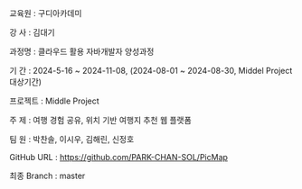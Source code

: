 교육원 : 구디아카데미

강 사 : 김대기

과정명 : 클라우드 활용 자바개발자 양성과정

기 간 : 2024-5-16 ~ 2024-11-08, (2024-08-01 ~ 2024-08-30, Middel Project 대상기간)

프로젝트 : Middle Project

주 제 : 여행 경험 공유, 위치 기반 여행지 추천 웹 플랫폼

팀 원 : 박찬솔, 이시우, 김해린, 신정호

GitHub URL : https://github.com/PARK-CHAN-SOL/PicMap

최종 Branch : master
